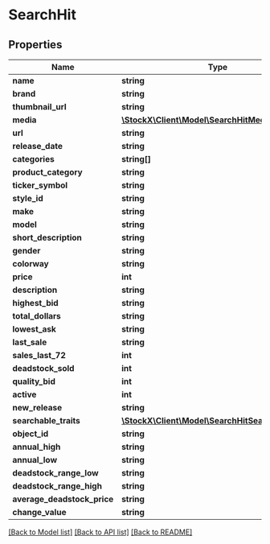 # SearchHit

## Properties
Name | Type | Description | Notes
------------ | ------------- | ------------- | -------------
**name** | **string** |  | [optional] 
**brand** | **string** |  | [optional] 
**thumbnail_url** | **string** |  | [optional] 
**media** | [**\StockX\Client\Model\SearchHitMedia**](SearchHitMedia.md) |  | [optional] 
**url** | **string** |  | [optional] 
**release_date** | **string** |  | [optional] 
**categories** | **string[]** |  | [optional] 
**product_category** | **string** |  | [optional] 
**ticker_symbol** | **string** |  | [optional] 
**style_id** | **string** |  | [optional] 
**make** | **string** |  | [optional] 
**model** | **string** |  | [optional] 
**short_description** | **string** |  | [optional] 
**gender** | **string** |  | [optional] 
**colorway** | **string** |  | [optional] 
**price** | **int** |  | [optional] 
**description** | **string** |  | [optional] 
**highest_bid** | **string** |  | [optional] 
**total_dollars** | **string** |  | [optional] 
**lowest_ask** | **string** |  | [optional] 
**last_sale** | **string** |  | [optional] 
**sales_last_72** | **int** |  | [optional] 
**deadstock_sold** | **int** |  | [optional] 
**quality_bid** | **int** |  | [optional] 
**active** | **int** |  | [optional] 
**new_release** | **string** |  | [optional] 
**searchable_traits** | [**\StockX\Client\Model\SearchHitSearchableTraits**](SearchHitSearchableTraits.md) |  | [optional] 
**object_id** | **string** |  | [optional] 
**annual_high** | **string** |  | [optional] 
**annual_low** | **string** |  | [optional] 
**deadstock_range_low** | **string** |  | [optional] 
**deadstock_range_high** | **string** |  | [optional] 
**average_deadstock_price** | **string** |  | [optional] 
**change_value** | **string** |  | [optional] 

[[Back to Model list]](../README.md#documentation-for-models) [[Back to API list]](../README.md#documentation-for-api-endpoints) [[Back to README]](../README.md)


